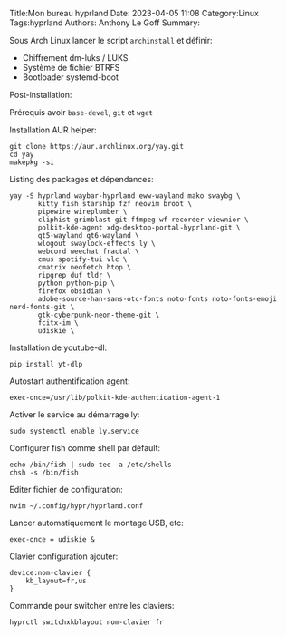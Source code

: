 Title:Mon bureau hyprland
Date: 2023-04-05 11:08
Category:Linux
Tags:hyprland
Authors: Anthony Le Goff
Summary:

Sous Arch Linux lancer le script `archinstall` et définir:

* Chiffrement dm-luks / LUKS
* Système de fichier BTRFS
* Bootloader systemd-boot

Post-installation:

Prérequis avoir `base-devel`, `git` et `wget`

Installation AUR helper:
```
git clone https://aur.archlinux.org/yay.git
cd yay
makepkg -si
```

Listing des packages et dépendances:
```
yay -S hyprland waybar-hyprland eww-wayland mako swaybg \
       kitty fish starship fzf neovim broot \
       pipewire wireplumber \
       cliphist grimblast-git ffmpeg wf-recorder viewnior \
       polkit-kde-agent xdg-desktop-portal-hyprland-git \
       qt5-wayland qt6-wayland \
       wlogout swaylock-effects ly \
       webcord weechat fractal \
       cmus spotify-tui vlc \
       cmatrix neofetch htop \
       ripgrep duf tldr \
       python python-pip \
       firefox obsidian \
       adobe-source-han-sans-otc-fonts noto-fonts noto-fonts-emoji nerd-fonts-git \
       gtk-cyberpunk-neon-theme-git \
       fcitx-im \
       udiskie \
```

Installation de youtube-dl:
```
pip install yt-dlp
```

Autostart authentification agent:
```
exec-once=/usr/lib/polkit-kde-authentication-agent-1
```

Activer le service au démarrage ly:
```
sudo systemctl enable ly.service
```

Configurer fish comme shell par défault:
```
echo /bin/fish | sudo tee -a /etc/shells
chsh -s /bin/fish
```

Editer fichier de configuration:
```
nvim ~/.config/hypr/hyprland.conf
```

Lancer automatiquement le montage USB, etc:
```
exec-once = udiskie &
```
Clavier configuration ajouter:
```
device:nom-clavier {
    kb_layout=fr,us
}
```

Commande pour switcher entre les claviers:
```
hyprctl switchxkblayout nom-clavier fr
```

